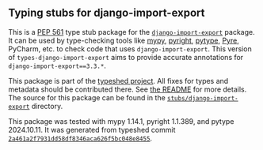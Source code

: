 ## Typing stubs for django-import-export

This is a [PEP 561](https://peps.python.org/pep-0561/)
type stub package for the [`django-import-export`](https://github.com/django-import-export/django-import-export) package.
It can be used by type-checking tools like
[mypy](https://github.com/python/mypy/),
[pyright](https://github.com/microsoft/pyright),
[pytype](https://github.com/google/pytype/),
[Pyre](https://pyre-check.org/),
PyCharm, etc. to check code that uses `django-import-export`. This version of
`types-django-import-export` aims to provide accurate annotations for
`django-import-export==3.3.*`.

This package is part of the [typeshed project](https://github.com/python/typeshed).
All fixes for types and metadata should be contributed there.
See [the README](https://github.com/python/typeshed/blob/main/README.md)
for more details. The source for this package can be found in the
[`stubs/django-import-export`](https://github.com/python/typeshed/tree/main/stubs/django-import-export)
directory.

This package was tested with
mypy 1.14.1,
pyright 1.1.389,
and pytype 2024.10.11.
It was generated from typeshed commit
[`2a461a2f7931dd58df8346aca626f5bc048e8455`](https://github.com/python/typeshed/commit/2a461a2f7931dd58df8346aca626f5bc048e8455).